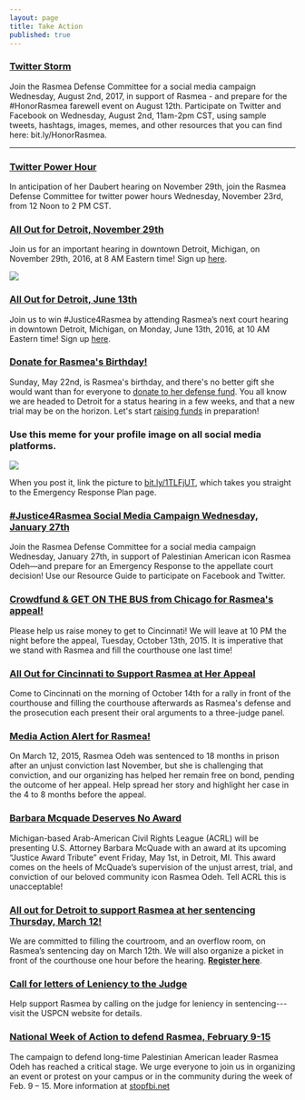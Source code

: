 ```yaml
---
layout: page
title: Take Action
published: true
---
```


### [Twitter Storm](http://justice4rasmea.org/news/2017-07-31-twitter-storm/)
Join the Rasmea Defense Committee for a social media campaign Wednesday, August 2nd, 2017, in support of Rasmea - and prepare for the #HonorRasmea farewell event on August 12th. Participate on Twitter and Facebook on Wednesday, August 2nd, 11am-2pm CST, using sample tweets, hashtags, images, memes, and other resources that you can find here: bit.ly/HonorRasmea. 

_____

### [Twitter Power Hour](http://justice4rasmea.org/news/2016/11/22/twitter-power-hour/)
In anticipation of her Daubert hearing on November 29th, join the Rasmea Defense Committee for twitter power hours Wednesday, November 23rd, from 12 Noon to 2 PM CST.

### [All Out for Detroit, November 29th](http://justice4rasmea.org/news/2016/11/04/all-out-november-29-in-detroit/)
Join us for an important hearing in downtown Detroit, Michigan, on November 29th, 2016, at 8 AM Eastern time! Sign up [here](https://docs.google.com/forms/d/e/1FAIpQLSf-k4-2GM_TKeXQPWy6NjoKyRblZReGY12B2XggGJPLfOaeLQ/viewform?c=0&w=1).

<img src="{{site.baseurl}}/assets/img/free-rasmea-art.jpg">

### [All Out for Detroit, June 13th](http://justice4rasmea.org/news/2016/05/11/all-out-for-detroit-june-13/)
Join us to win #Justice4Rasmea by attending Rasmea’s next court hearing in downtown Detroit, Michigan, on Monday, June 13th, 2016, at 10 AM Eastern time! Sign up [here](https://docs.google.com/forms/d/1ru4N5poBF6KsKCmq7ufDuNAGKX7dkoaVKGMFMsvNiaw/viewform?c=0&w=1).

### [Donate for Rasmea's Birthday!](http://justice4rasmea.org/news/2016/05/22/happy-birthday-rasmea/)
Sunday, May 22nd, is Rasmea's birthday, and there's no better gift she would want than for everyone to [donate to her defense fund](http://justice4rasmea.org/donate/). You all know we are headed to Detroit for a status hearing in a few weeks, and that a new trial may be on the horizon. Let's start [raising funds](http://justice4rasmea.org/donate/) in preparation!

### Use this meme for your profile image on all social media platforms.
<img src="{{site.baseurl}}/assets/img/ERP-for-rasmea.jpg">

When you post it, link the picture to [bit.ly/1TLFjUT](http://justice4rasmea.org/news/2016/02/06/emergency-response-plan/), which takes you straight to the Emergency Response Plan page.

### [#Justice4Rasmea Social Media Campaign Wednesday, January 27th](http://justice4rasmea.org/news/2016/01/25/resources-for-social-media-day-of-action/)
Join the Rasmea Defense Committee for a social media campaign Wednesday, January 27th, in support of Palestinian American icon Rasmea Odeh—and prepare for an Emergency Response to the appellate court decision! Use our Resource Guide to participate on Facebook and Twitter.

### [Crowdfund & GET ON THE BUS from Chicago for Rasmea's appeal!](http://justice4rasmea.org/news/2015/10/13/everything-you-need-to-know-about-the-appeal-in-cincinnati/)
Please help us raise money to get to Cincinnati! We will leave at 10 PM the night before the appeal, Tuesday, October 13th, 2015. It is imperative that we stand with Rasmea and fill the courthouse one last time!

### [All Out for Cincinnati to Support Rasmea at Her Appeal](http://justice4rasmea.org/events/2015/10/14/all-out-for-cincinnati/)
Come to Cincinnati on the morning of October 14th for a rally in front of the courthouse and filling the courthouse afterwards as Rasmea's defense and the prosecution each present their oral arguments to a three-judge panel.

### [Media Action Alert for Rasmea!](http://justice4rasmea.org/news/2015/03/16/media-action-alert-for-rasmea/)
On March 12, 2015, Rasmea Odeh was sentenced to 18 months in prison after an unjust conviction last November, but she is challenging that conviction, and our organizing has helped her remain free on bond, pending the outcome of her appeal. Help spread her story and highlight her case in the 4 to 8 months before the appeal.

### [Barbara Mcquade Deserves No Award](http://justice4rasmea.org/news/2015/04/28/barbara-mcquade-deserves-no-award/)
Michigan-based Arab-American Civil Rights League (ACRL) will be presenting U.S. Attorney Barbara McQuade with an award at its upcoming “Justice Award Tribute” event Friday, May 1st, in Detroit, MI. This award comes on the heels of McQuade’s supervision of the unjust arrest, trial, and conviction of our beloved community icon Rasmea Odeh. Tell ACRL this is unacceptable!

### [All out for Detroit to support Rasmea at her sentencing Thursday, March 12!](http://justice4rasmea.org/news/2015/02/27/all-out-for-detroit-to-support-rasmea/)
We are committed to filling the courtroom, and an overflow room, on Rasmea’s sentencing day on March 12th. We will also organize a picket in front of the courthouse one hour before the hearing. **[Register here](https://docs.google.com/forms/d/1608nKSQe46T7-vK9w6ui_aAGhiH7mFxHCPLUQgqCxDQ/viewform)**.


### [Call for letters of Leniency to the Judge](http://uspcn.org/2015/01/14/rasmeas-sentencing-march-12-need-letters-for-leniency/)
Help support Rasmea by calling on the judge for leniency in sentencing---visit the USPCN website for details.


### [National Week of Action to defend Rasmea, February 9-15](http://www.stopfbi.net/2015/1/24/national-week-action-defend-rasmea-february-9-15)
The campaign to defend long-time Palestinian American leader Rasmea Odeh has reached a critical stage. We urge everyone to join us in organizing an event or protest on your campus or in the community during the week of Feb. 9 – 15. More information at [stopfbi.net](http://www.stopfbi.net/2015/1/24/national-week-action-defend-rasmea-february-9-15)
